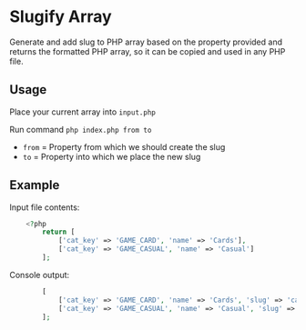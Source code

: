 # Slugify Array

Generate and add slug to PHP array based on the property provided and returns the formatted PHP array, so it can be 
copied and used in any PHP file.

## Usage

Place your current array into ```input.php```

Run command ```php index.php from to```

- ```from``` = Property from which we should create the slug
- ```to``` = Property into which we place the new slug

## Example 

Input file contents:
```php 
    <?php 
        return [
            ['cat_key' => 'GAME_CARD', 'name' => 'Cards'],
            ['cat_key' => 'GAME_CASUAL', 'name' => 'Casual']
        ];
```

Console output: 
```php 
        [
            ['cat_key' => 'GAME_CARD', 'name' => 'Cards', 'slug' => 'cards'],
            ['cat_key' => 'GAME_CASUAL', 'name' => 'Casual', 'slug' => 'casual']
        ];
```